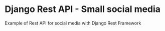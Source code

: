 # Django Rest API - Small social media
Example of Rest API for social media with Django Rest Framework
